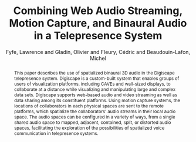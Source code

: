 --- 
title: "Combining Web Audio Streaming, Motion Capture, and Binaural Audio in a Telepresence System" 
abstract: "This paper describes the use of spatialized binaural 3D audio in the Digiscape telepresence system. Digiscape is a custom-built system that enables groups of users of visualization platforms, including CAVEs and wall-sized displays, to collaborate at a distance while visualizing and manipulating large and complex data sets. Digiscape supports web-based audio and video streaming as well as data sharing among its constituent platforms. Using motion capture systems, the locations of collaborators in each physical spaces are sent to the remote platforms, which spatialize the collaborators' audio streams in their local audio space. The audio spaces can be configured in a variety of ways, from a single shared audio space to mapped, adjacent, contained, split, or distorted audio spaces, facilitating the exploration of the possibilities of spatialized voice communication in telepresence systems." 
address: "Berlin, Germany" 
author: "Fyfe, Lawrence and Gladin, Olivier and Fleury, Cédric and Beaudouin-Lafon, Michel"
webAuthor: "Lawrence Fyfe, Olivier Gladin, Cédric Fleury, Michel Beaudouin-Lafon" 
booktitle: "Proceedings of the International Web Audio Conference" 
editor: "Monschke, Jan and Guttandin, Christoph and Schnell, Norbert and Jenkinson, Thomas and Schaedler, Jack" 
month: "September"
pages: "" 
publisher: "TU Berlin" 
series: "WAC '18"
track: "Paper"  
year: "2018" 
id: "2018_8" 
tags: year2018
media: none 
pdflink: /_data/papers/pdf/2018/2018_8.pdf
ISSN: 2663-5844
---
